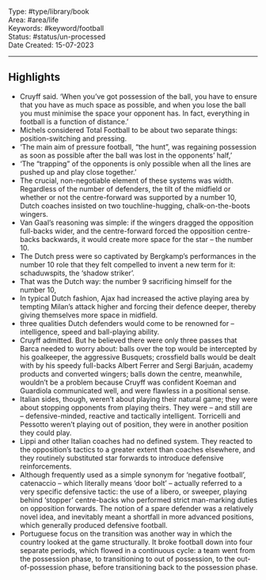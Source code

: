 Type: #type/library/book  
Area: #area/life  
Keywords: #keyword/football  
Status: #status/un-processed  
Date Created: 15-07-2023
___
## Highlights
- Cruyff said. ‘When you’ve got possession of the ball, you have to ensure that you have as much space as possible, and when you lose the ball you must minimise the space your opponent has. In fact, everything in football is a function of distance.’
- Michels considered Total Football to be about two separate things: position-switching and pressing.
- ‘The main aim of pressure football, “the hunt”, was regaining possession as soon as possible after the ball was lost in the opponents’ half,’
- ‘The “trapping” of the opponents is only possible when all the lines are pushed up and play close together.’
- The crucial, non-negotiable element of these systems was width. Regardless of the number of defenders, the tilt of the midfield or whether or not the centre-forward was supported by a number 10, Dutch coaches insisted on two touchline-hugging, chalk-on-the-boots wingers.
- Van Gaal’s reasoning was simple: if the wingers dragged the opposition full-backs wider, and the centre-forward forced the opposition centre-backs backwards, it would create more space for the star – the number 10.
- The Dutch press were so captivated by Bergkamp’s performances in the number 10 role that they felt compelled to invent a new term for it: schaduwspits, the ‘shadow striker’.
- That was the Dutch way: the number 9 sacrificing himself for the number 10,
- In typical Dutch fashion, Ajax had increased the active playing area by tempting Milan’s attack higher and forcing their defence deeper, thereby giving themselves more space in midfield.
- three qualities Dutch defenders would come to be renowned for – intelligence, speed and ball-playing ability.
- Cruyff admitted. But he believed there were only three passes that Barca needed to worry about: balls over the top would be intercepted by his goalkeeper, the aggressive Busquets; crossfield balls would be dealt with by his speedy full-backs Albert Ferrer and Sergi Barjuán, academy products and converted wingers; balls down the centre, meanwhile, wouldn’t be a problem because Cruyff was confident Koeman and Guardiola communicated well, and were flawless in a positional sense.
- Italian sides, though, weren’t about playing their natural game; they were about stopping opponents from playing theirs. They were – and still are – defensive-minded, reactive and tactically intelligent. Torricelli and Pessotto weren’t playing out of position, they were in another position they could play.
- Lippi and other Italian coaches had no defined system. They reacted to the opposition’s tactics to a greater extent than coaches elsewhere, and they routinely substituted star forwards to introduce defensive reinforcements.
- Although frequently used as a simple synonym for ‘negative football’, catenaccio – which literally means ‘door bolt’ – actually referred to a very specific defensive tactic: the use of a libero, or sweeper, playing behind ‘stopper’ centre-backs who performed strict man-marking duties on opposition forwards. The notion of a spare defender was a relatively novel idea, and inevitably meant a shortfall in more advanced positions, which generally produced defensive football.
- Portuguese focus on the transition was another way in which the country looked at the game structurally. It broke football down into four separate periods, which flowed in a continuous cycle: a team went from the possession phase, to transitioning to out of possession, to the out-of-possession phase, before transitioning back to the possession phase.